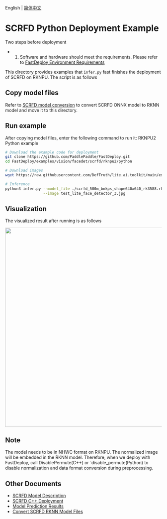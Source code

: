 English | [简体中文](README_CN.md)
# SCRFD Python Deployment Example

Two steps before deployment

- 1. Software and hardware should meet the requirements. Please refer to [FastDeploy Environment Requirements](../../../../../../docs/cn/build_and_install/rknpu2.md)

This directory provides examples that `infer.py` fast finishes the deployment of SCRFD on RKNPU. The script is as follows

## Copy model files
Refer to [SCRFD model conversion](../README.md) to convert SCRFD ONNX model to RKNN model and move it to this directory.


## Run example
After copying model files, enter the following command to run it: RKNPU2 Python example
```bash
# Download the example code for deployment
git clone https://github.com/PaddlePaddle/FastDeploy.git
cd FastDeploy/examples/vision/facedet/scrfd/rknpu2/python

# Download images
wget https://raw.githubusercontent.com/DefTruth/lite.ai.toolkit/main/examples/lite/resources/test_lite_face_detector_3.jpg

# Inference
python3 infer.py --model_file ./scrfd_500m_bnkps_shape640x640_rk3588.rknn \
                 --image test_lite_face_detector_3.jpg
```

## Visualization
The visualized result after running is as follows

<img width="640" src="https://user-images.githubusercontent.com/67993288/184301789-1981d065-208f-4a6b-857c-9a0f9a63e0b1.jpg">



## Note
The model needs to be in NHWC format on RKNPU. The normalized image will be embedded in the RKNN model. Therefore, when we deploy with FastDeploy, 
call DisablePermute(C++) or `disable_permute(Python) to disable normalization and data format conversion during preprocessing.

## Other Documents

- [SCRFD Model Description](../README.md)
- [SCRFD C++ Deployment](../cpp/README.md)
- [Model Prediction Results](../../../../../../docs/api/vision_results/README.md)
- [Convert SCRFD RKNN Model Files](../README.md)
